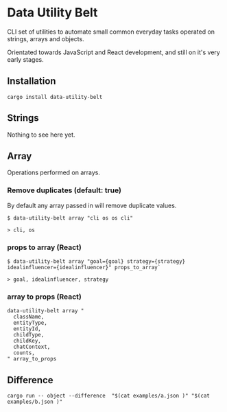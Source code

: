 # Data Utility Belt

CLI set of utilities to automate small common everyday tasks operated on strings, arrays and objects.

Orientated towards JavaScript and React development, and still on it's very early stages.

## Installation
`cargo install data-utility-belt`

## Strings

Nothing to see here yet.

## Array

Operations performed on arrays.

### Remove duplicates (default: true)

By default any array passed in will remove duplicate values.
```{bash}
$ data-utility-belt array "cli os os cli"

> cli, os
```


### props to array (React)

```{bash}
$ data-utility-belt array "goal={goal} strategy={strategy} idealinfluencer={idealinfluencer}" props_to_array`

> goal, idealinfluencer, strategy
```

### array to props (React) 

```{bash} 
data-utility-belt array "
  className,
  entityType,
  entityId,
  childType,
  childKey,
  chatContext,
  counts,
" array_to_props
``` 

## Difference
```{bash}
cargo run -- object --difference  "$(cat examples/a.json )" "$(cat examples/b.json )"
```
